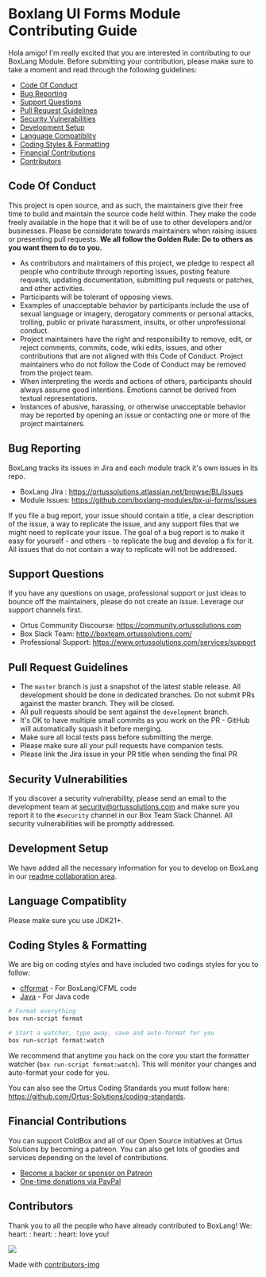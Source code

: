 # Boxlang UI Forms Module Contributing Guide

Hola amigo! I'm really excited that you are interested in contributing to our BoxLang Module.
Before submitting your contribution, please make sure to take a moment and read through the following guidelines:

- [Code Of Conduct](#code-of-conduct)
- [Bug Reporting](#bug-reporting)
- [Support Questions](#support-questions)
- [Pull Request Guidelines](#pull-request-guidelines)
- [Security Vulnerabilities](#security-vulnerabilities)
- [Development Setup](#development-setup)
- [Language Compatiblity](#language-compatiblity)
- [Coding Styles \& Formatting](#coding-styles--formatting)
- [Financial Contributions](#financial-contributions)
- [Contributors](#contributors)

## Code Of Conduct

This project is open source, and as such, the maintainers give their free time to build and maintain the source code held within. They make the code freely available in the hope that it will be of use to other developers and/or businesses. Please be considerate towards maintainers when raising issues or presenting pull requests.  **We all follow the Golden Rule: Do to others as you want them to do to you.**

- As contributors and maintainers of this project, we pledge to respect all people who contribute through reporting issues, posting feature requests, updating documentation, submitting pull requests or patches, and other activities.
- Participants will be tolerant of opposing views.
- Examples of unacceptable behavior by participants include the use of sexual language or imagery, derogatory comments or personal attacks, trolling, public or private harassment, insults, or other unprofessional conduct.
- Project maintainers have the right and responsibility to remove, edit, or reject comments, commits, code, wiki edits, issues, and other contributions that are not aligned with this Code of Conduct. Project maintainers who do not follow the Code of Conduct may be removed from the project team.
- When interpreting the words and actions of others, participants should always assume good intentions.  Emotions cannot be derived from textual representations.
- Instances of abusive, harassing, or otherwise unacceptable behavior may be reported by opening an issue or contacting one or more of the project maintainers.

## Bug Reporting

BoxLang tracks its issues in Jira and each module track it's own issues in its repo.

- BoxLang JIra : https://ortussolutions.atlassian.net/browse/BL/issues
- Module Issues: https://github.com/boxlang-modules/bx-ui-forms/issues

If you file a bug report, your issue should contain a title, a clear description of the issue, a way to replicate the issue, and any support files that we might need to replicate your issue. The goal of a bug report is to make it easy for yourself - and others - to replicate the bug and develop a fix for it.  All issues that do not contain a way to replicate will not be addressed.

## Support Questions

If you have any questions on usage, professional support or just ideas to bounce off the maintainers, please do not create an issue.  Leverage our support channels first.

- Ortus Community Discourse: https://community.ortussolutions.com
- Box Slack Team: http://boxteam.ortussolutions.com/
- Professional Support: https://www.ortussolutions.com/services/support

## Pull Request Guidelines

- The `master` branch is just a snapshot of the latest stable release. All development should be done in dedicated branches. Do not submit PRs against the master branch. They will be closed.
- All pull requests should be sent against the `development` branch.
- It's OK to have multiple small commits as you work on the PR - GitHub will automatically squash it before merging.
- Make sure all local tests pass before submitting the merge.
- Please make sure all your pull requests have companion tests.
- Please link the Jira issue in your PR title when sending the final PR

## Security Vulnerabilities

If you discover a security vulnerability, please send an email to the development team at [security@ortussolutions.com](mailto:security@ortussolutions.com?subject=security) and make sure you report it to the `#security` channel in our Box Team Slack Channel. All security vulnerabilities will be promptly addressed.

## Development Setup

We have added all the necessary information for you to develop on BoxLang in our [readme collaboration area](../readme.md#collaboration).

## Language Compatiblity

Please make sure you use JDK21+.

## Coding Styles & Formatting

We are big on coding styles and have included two codings styles for you to follow:

- [cfformat](../.cfformat.json) - For BoxLang/CFML code
- [Java](../ortus-java-style.xml) - For Java code

```bash
# Format everything
box run-script format

# Start a watcher, type away, save and auto-format for you
box run-script format:watch
```

We recommend that anytime you hack on the core you start the formatter watcher (`box run-script format:watch`). This will monitor your changes and auto-format your code for you.

You can also see the Ortus Coding Standards you must follow here: https://github.com/Ortus-Solutions/coding-standards.

## Financial Contributions

You can support ColdBox and all of our Open Source initiatives at Ortus Solutions by becoming a patreon.  You can also get lots of goodies and services depending on the level of contributions.

- [Become a backer or sponsor on Patreon](https://www.patreon.com/ortussolutions)
- [One-time donations via PayPal](https://www.paypal.com/paypalme/ortussolutions)

## Contributors

Thank you to all the people who have already contributed to BoxLang! We: heart: : heart: : heart: love you!

<a href = "https://github.com/ortus-boxlang/bx-ui-forms/graphs/contributors">
  <img src = "https://contrib.rocks/image?repo=ortus-boxlang/bx-ui-forms"/>
</a>

Made with [contributors-img](https://contrib.rocks)
